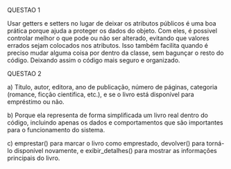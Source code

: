 QUESTAO 1

Usar getters e setters no lugar de deixar os atributos públicos é uma boa prática porque ajuda a proteger os dados do objeto. Com eles, é possivel controlar melhor o que pode ou não ser alterado, evitando que valores errados sejam colocados nos atributos. Isso também facilita quando é preciso mudar alguma coisa por dentro da classe, sem bagunçar o resto do código. Deixando assim o código mais seguro e organizado.

QUESTAO 2

a) Título, autor, editora, ano de publicação, número de páginas, categoria (romance, ficção cientifica, etc.), e se o livro está disponível para empréstimo ou não.

b) Porque ela representa de forma simplificada um livro real dentro do código, incluindo apenas os dados e comportamentos que são importantes para o funcionamento do sistema.

c) emprestar() para marcar o livro como emprestado, devolver() para torná-lo disponível novamente, e exibir_detalhes() para mostrar as informações principais do livro.
